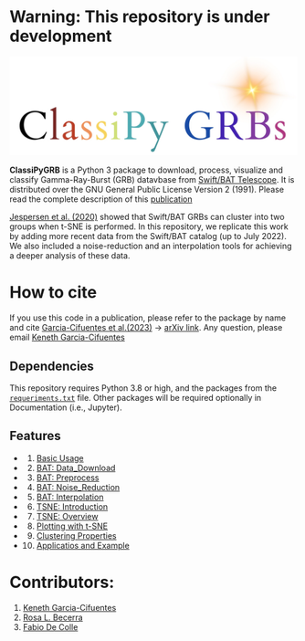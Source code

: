 


# **Warning: This repository is under development**

![Logo](docs/Animations/images/logo.jpeg)  

**ClassiPyGRB** is a Python 3 package to download, process, visualize and classify Gamma-Ray-Burst (GRB) datavbase from [Swift/BAT Telescope](https://swift.gsfc.nasa.gov/about_swift/bat_desc.html). It is distributed over the GNU General Public License Version 2 (1991). Please read the complete description of this [publication](JOSS_Docs/paper.md)

[Jespersen et al. (2020)](https://ui.adsabs.harvard.edu/abs/2020ApJ...896L..20J/abstract) showed that Swift/BAT GRBs can cluster into two groups when t-SNE is performed. In this repository, we replicate this work by adding more recent data from the Swift/BAT catalog (up to July 2022). We also included a noise-reduction and  an interpolation tools for achieving a deeper analysis of these data.

# How to cite
If you use this code in a publication, please refer to the package by name and cite [Garcia-Cifuentes et al.(2023)](https://ui.adsabs.harvard.edu/abs/2023arXiv230408666G/abstract) -> [arXiv link](https://arxiv.org/abs/2304.08666). Any question, please email [Keneth Garcia-Cifuentes](mailto:kenet.garcia@correo.nucleares.unam.mx)

## Dependencies
This repository requires Python 3.8 or high, and the packages from the [``requeriments.txt``](https://github.com/KenethGarcia/GRB_ML/blob/51482eecd01d8bea10a951ba3e9b0b108cea3c08/requirements.txt) file. Other packages will be required optionally in Documentation (i.e., Jupyter).


## Features

- 1. [Basic Usage](docs/Basic_Usage.ipynb)
		
- 2. [BAT: Data_Download](docs/BAT_Data_Download.ipynb)
	
- 3. [BAT: Preprocess](docs/BAT_Preprocess.ipynb)
	
- 4. [BAT: Noise_Reduction](docs/BAT_Noise_Reduction.ipynb)
	
- 5. [BAT: Interpolation](docs/BAT_Interpolate.ipynb)
	
- 6. [TSNE: Introduction](docs/TSNE_Introduction.ipynb)
	
- 7. [TSNE: Overview](docs/TSNE_Overview.ipynb)
	
- 8. [Plotting with t-SNE](docs/TSNE_Plotting.ipynb)
	
- 9. [Clustering Properties](docs/Cluster_Properties.ipynb)

- 10. [Applicatios and Example](docs/Extended_Emission.ipynb)

# Contributors:
1. [Keneth Garcia-Cifuentes](https://orcid.org/0009-0001-2607-6359)
2. [Rosa L. Becerra](https://orcid.org/0000-0002-0216-3415)
3. [Fabio De Colle](https://orcid.org/0000-0002-3137-4633)
